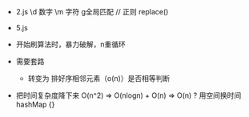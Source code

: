 - 2.js
\d 数字 \m 字符  g全局匹配
// 正则 replace()

- 5.js
- 开始刷算法时，暴力破解，n重循环
- 需要套路
    - 转变为 排好序相邻元素（o(n)）是否相等判断
- 把时间复杂度降下来
    O(n^2) =>
    O(nlogn) + O(n) =>
    O(n) ?  用空间换时间    hashMap {}